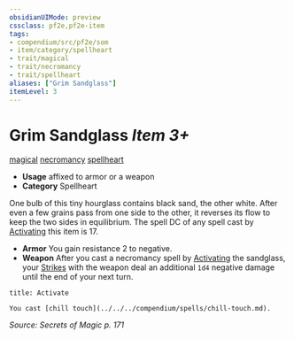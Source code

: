 ```yaml
---
obsidianUIMode: preview
cssclass: pf2e,pf2e-item
tags:
- compendium/src/pf2e/som
- item/category/spellheart
- trait/magical
- trait/necromancy
- trait/spellheart
aliases: ["Grim Sandglass"]
itemLevel: 3
---
```

# Grim Sandglass *Item 3+*  
[magical](../../../rules/traits/magical.md)  [necromancy](../../../rules/traits/necromancy.md)  [spellheart](../../../rules/traits/spellheart-som.md)  

- **Usage** affixed to armor or a weapon
- **Category** Spellheart

One bulb of this tiny hourglass contains black sand, the other white. After even a few grains pass from one side to the other, it reverses its flow to keep the two sides in equilibrium. The spell DC of any spell cast by [Activating](../../../rules/actions/activate-an-item.md) this item is 17.

- **Armor** You gain resistance 2 to negative.
- **Weapon** After you cast a necromancy spell by [Activating](../../../rules/actions/activate-an-item.md) the sandglass, your [Strikes](../../../rules/actions/strike.md) with the weapon deal an additional `1d4` negative damage until the end of your next turn.

```ad-embed-ability
title: Activate

You cast [chill touch](../../../compendium/spells/chill-touch.md).
```

*Source: Secrets of Magic p. 171*
